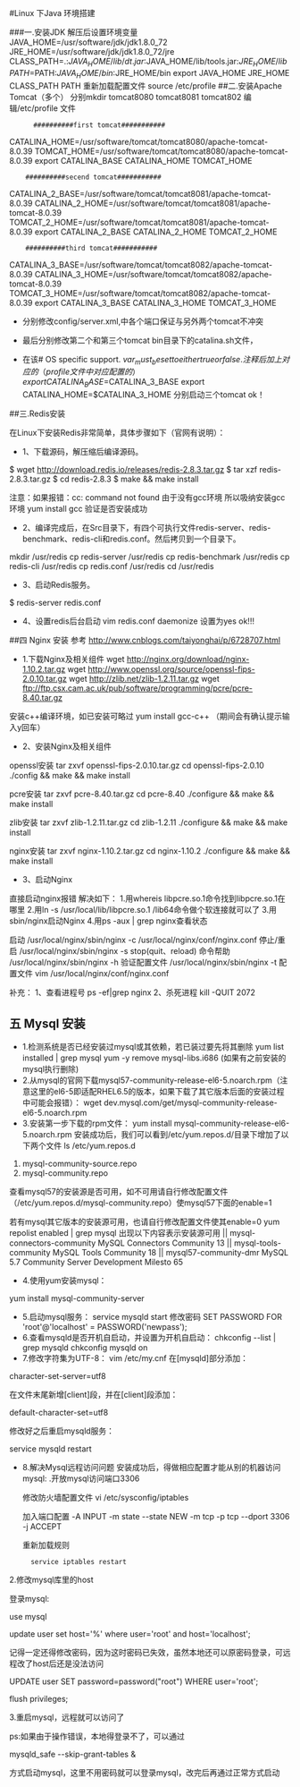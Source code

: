 #Linux 下Java 环境搭建

###一.安装JDK
解压后设置环境变量
JAVA_HOME=/usr/software/jdk/jdk1.8.0_72
JRE_HOME=/usr/software/jdk/jdk1.8.0_72/jre
CLASS_PATH=.:$JAVA_HOME/lib/dt.jar:$JAVA_HOME/lib/tools.jar:$JRE_HOME/lib
PATH=$PATH:$JAVA_HOME/bin:$JRE_HOME/bin
export JAVA_HOME JRE_HOME CLASS_PATH PATH
重新加载配置文件 source /etc/profile
##二.安装Apache Tomcat（多个） 
 分别mkdir tomcat8080 tomcat8081 tomcat802 
  编辑/etc/profile 文件
  
          ##########first tomcat########### 
CATALINA_HOME=/usr/software/tomcat/tomcat8080/apache-tomcat-8.0.39
TOMCAT_HOME=/usr/software/tomcat/tomcat8080/apache-tomcat-8.0.39
export CATALINA_BASE CATALINA_HOME TOMCAT_HOME
 
		##########secend tomcat###########
 CATALINA_2_BASE=/usr/software/tomcat/tomcat8081/apache-tomcat-8.0.39
CATALINA_2_HOME=/usr/software/tomcat/tomcat8081/apache-tomcat-8.0.39
TOMCAT_2_HOME=/usr/software/tomcat/tomcat8081/apache-tomcat-8.0.39
export CATALINA_2_BASE CATALINA_2_HOME TOMCAT_2_HOME 
 
		##########third tomcat###########
CATALINA_3_BASE=/usr/software/tomcat/tomcat8082/apache-tomcat-8.0.39
CATALINA_3_HOME=/usr/software/tomcat/tomcat8082/apache-tomcat-8.0.39
TOMCAT_3_HOME=/usr/software/tomcat/tomcat8082/apache-tomcat-8.0.39
export CATALINA_3_BASE CATALINA_3_HOME TOMCAT_3_HOME

- 分别修改config/server.xml,中各个端口保证与另外两个tomcat不冲突


- 最后分别修改第二个和第三个tomcat bin目录下的catalina.sh文件，
- 在该# OS specific support. $var _must_ be set to either true or false.注释后加上对应的（profile文件中对应配置的）
export CATALINA_BASE=$CATALINA_3_BASE
export CATALINA_HOME=$CATALINA_3_HOME
分别启动三个tomcat ok！

##三.Redis安装

 在Linux下安装Redis非常简单，具体步骤如下（官网有说明）：

- 1、下载源码，解压缩后编译源码。

$ wget http://download.redis.io/releases/redis-2.8.3.tar.gz
$ tar xzf redis-2.8.3.tar.gz
$ cd redis-2.8.3
$  make  && make install 

注意：如果报错：cc: command not found 由于没有gcc环境 所以吸纳安装gcc环境
yum  install  gcc 
验证是否安装成功

- 2、编译完成后，在Src目录下，有四个可执行文件redis-server、redis-benchmark、redis-cli和redis.conf。然后拷贝到一个目录下。

mkdir /usr/redis
cp redis-server  /usr/redis
cp redis-benchmark /usr/redis
cp redis-cli  /usr/redis
cp redis.conf  /usr/redis
cd /usr/redis

- 3、启动Redis服务。

$ redis-server   redis.conf

- 4、设置redis后台启动
vim redis.conf 
daemonize 设置为yes
ok!!!

##四 Nginx 安装
参考 http://www.cnblogs.com/taiyonghai/p/6728707.html
- 1.下载Nginx及相关组件
wget http://nginx.org/download/nginx-1.10.2.tar.gz
wget http://www.openssl.org/source/openssl-fips-2.0.10.tar.gz
wget http://zlib.net/zlib-1.2.11.tar.gz
wget ftp://ftp.csx.cam.ac.uk/pub/software/programming/pcre/pcre-8.40.tar.gz

安装c++编译环境，如已安装可略过
yum install gcc-c++  （期间会有确认提示输入y回车）
- 2、安装Nginx及相关组件

openssl安装
tar zxvf openssl-fips-2.0.10.tar.gz
cd openssl-fips-2.0.10
./config && make && make install

pcre安装
tar zxvf pcre-8.40.tar.gz
cd pcre-8.40
./configure && make && make install

zlib安装
tar zxvf zlib-1.2.11.tar.gz
cd zlib-1.2.11
./configure && make && make install

nginx安装
tar zxvf nginx-1.10.2.tar.gz
cd nginx-1.10.2
./configure && make && make install

- 3、启动Nginx

直接启动nginx报错  解决如下：
1.用whereis libpcre.so.1命令找到libpcre.so.1在哪里
2.用ln -s /usr/local/lib/libpcre.so.1 /lib64命令做个软连接就可以了
3.用sbin/nginx启动Nginx
4.用ps -aux | grep nginx查看状态


启动
 /usr/local/nginx/sbin/nginx -c /usr/local/nginx/conf/nginx.conf
停止/重启
 /usr/local/nginx/sbin/nginx -s stop(quit、reload)
命令帮助
 /usr/local/nginx/sbin/nginx -h
验证配置文件
 /usr/local/nginx/sbin/nginx -t
配置文件
 vim /usr/local/nginx/conf/nginx.conf
 
 补充：
 1、查看进程号 ps -ef|grep nginx
 2、杀死进程 kill -QUIT 2072
 
## 五 Mysql 安装
- 1.检测系统是否已经安装过mysql或其依赖，若已装过要先将其删除
yum list installed | grep mysql
yum -y remove mysql-libs.i686 (如果有之前安装的mysql执行删除)
- 2.从mysql的官网下载mysql57-community-release-el6-5.noarch.rpm（注意这里的el6-5即适配RHEL6.5的版本，如果下载了其它版本后面的安装过程中可能会报错）：
wget dev.mysql.com/get/mysql-community-release-el6-5.noarch.rpm
- 3.安装第一步下载的rpm文件：
yum install mysql-community-release-el6-5.noarch.rpm
安装成功后，我们可以看到/etc/yum.repos.d/目录下增加了以下两个文件
    ls /etc/yum.repos.d
 1. mysql-community-source.repo
 2. mysql-community.repo

查看mysql57的安装源是否可用，如不可用请自行修改配置文件（/etc/yum.repos.d/mysql-community.repo）使mysql57下面的enable=1

若有mysql其它版本的安装源可用，也请自行修改配置文件使其enable=0
yum repolist enabled | grep mysql
出现以下内容表示安装源可用
    || mysql-connectors-community MySQL Connectors Community                        13
    || mysql-tools-community      MySQL Tools Community                             18
    || mysql57-community-dmr      MySQL 5.7 Community Server Development Milesto    65

- 4.使用yum安装mysql：

yum install mysql-community-server
- 5.启动mysql服务：
service mysqld start
修改密码
SET PASSWORD FOR 'root'@'localhost' = PASSWORD('newpass');
- 6.查看mysqld是否开机自启动，并设置为开机自启动：
chkconfig --list | grep mysqld
chkconfig mysqld on
- 7.修改字符集为UTF-8：
vim /etc/my.cnf
在[mysqld]部分添加：

character-set-server=utf8

在文件末尾新增[client]段，并在[client]段添加：

default-character-set=utf8

修改好之后重启mysqld服务：

service mysqld restart


- 8.解决Mysql远程访问问题
安装成功后，得做相应配置才能从别的机器访问mysql:
.开放mysql访问端口3306

    修改防火墙配置文件
        vi /etc/sysconfig/iptables

    加入端口配置
       -A INPUT -m state --state NEW -m tcp -p tcp --dport 3306 -j ACCEPT

    重新加载规则

        service iptables restart 

2.修改mysql库里的host

   登录mysql:

   use mysql

   update user set host='%' where user='root' and host='localhost';

   记得一定还得修改密码，因为这时密码已失效，虽然本地还可以原密码登录，可远程改了host后还是没法访问

   UPDATE user SET password=password("root") WHERE user='root';

   flush privileges;

3.重启mysql，远程就可以访问了


ps:如果由于操作错误，本地得登录不了，可以通过

mysqld_safe --skip-grant-tables &

方式启动mysql，这里不用密码就可以登录mysql，改完后再通过正常方式启动